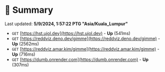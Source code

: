 # 📖 Summary
Last updated: **5/9/2024, 1:57:22 PTG "Asia/Kuala_Lumpur"**

- `GET` [https://hst.ujol.dev](https://hst.ujol.dev) - **Up** (541ms)
- `GET` [https://reddviz.deno.dev/gimme](https://reddviz.deno.dev/gimme) - **Up** (2562ms)
- `GET` [https://reddviz.amar.kim/gimme](https://reddviz.amar.kim/gimme) - **Up** (716ms)
- `GET` [https://dumb.onrender.com](https://dumb.onrender.com) - **Up** (307ms)
